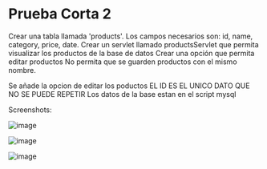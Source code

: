 # Prueba Corta 2
Crear una tabla llamada 'products'. Los campos necesarios son: id, name, category, price, date. 
Crear un servlet llamado productsServlet que permita visualizar los productos de la base de datos 
Crear una opción que permita editar productos No permita que se guarden productos con el mismo nombre.

Se añade la opcion de editar los poductos
EL ID ES EL UNICO DATO QUE NO SE PUEDE REPETIR
Los datos de la base estan en el script mysql

Screenshots:

![image](https://user-images.githubusercontent.com/98372790/200624418-03eb1ed2-3f65-4039-b410-5515a3605e9f.png)

![image](https://user-images.githubusercontent.com/98372790/200625539-dcbdad6f-daf6-468b-a0e1-85c22e4f6385.png)

![image](https://user-images.githubusercontent.com/98372790/200625725-12bdf2d9-3dc3-46cd-bfa4-2d27d7ba3dc6.png)

